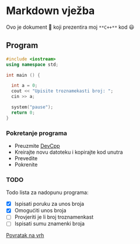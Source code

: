# Markdown vježba

Ovo je dokument :memo: koji prezentira moj ```**C++**``` kod :smiley:

## Program

```cpp
#include <iostream>
using namespace std;

int main () {

  int a = 0;
  cout << "Upisite troznamekasti broj: ";
  cin >> a;

  system("pause");
  return 0;
}

```
### Pokretanje programa

- Preuzmite [DevCpp](https://sourceforge.net/projects/orwelldevcpp/)
- Kreirajte novu datoteku i kopirajte kod unutra
- Prevedite
- Pokrenite


### TODO

Todo lista za nadopunu programa:
- [x] Ispisati poruku za unos broja
- [x] Omogućiti unos broja
- [ ] Provjeriti je li broj troznamenkast
- [ ] Ispisati sumu znamenki broja

[Povratak na vrh](#Markdown-vježba)
